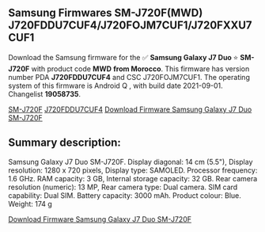<h2>Samsung Firmwares SM-J720F(MWD) J720FDDU7CUF4/J720FOJM7CUF1/J720FXXU7CUF1</h2>
Download the Samsung firmware for the ✅ <strong>Samsung Galaxy J7 Duo </strong> ⭐ <strong>SM-J720F</strong> with product code <strong>MWD</strong> <strong> from Morocco</strong>. This firmware has version number PDA <strong>J720FDDU7CUF4</strong> and CSC J720FOJM7CUF1. The operating system of this firmware is Android Q , with build date 2021-09-01. Changelist <strong>19058735</strong>.


[SM-J720F](https://samfirm.shop/samsung/model/SM-J720F)
[J720FDDU7CUF4](https://samfirm.shop/samsung/pda/J720FDDU7CUF4)
[Download Firmware Samsung Galaxy J7 Duo SM-J720F](https://samfirm.shop/samsung/firmware/452596)
<h2>Summary description:</h2>
<p>Samsung Galaxy J7 Duo SM-J720F. Display diagonal: 14 cm (5.5"), Display resolution: 1280 x 720 pixels, Display type: SAMOLED. Processor frequency: 1.6 GHz. RAM capacity: 3 GB, Internal storage capacity: 32 GB. Rear camera resolution (numeric): 13 MP, Rear camera type: Dual camera. SIM card capability: Dual SIM. Battery capacity: 3000 mAh. Product colour: Blue. Weight: 174 g</p>


[Download Firmware Samsung Galaxy J7 Duo SM-J720F](https://samfirm.shop/samsung/firmware/452596)
